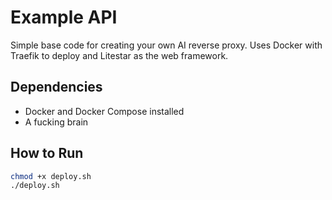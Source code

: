# Example API

Simple base code for creating your own AI reverse proxy.
Uses Docker with Traefik to deploy and Litestar as the web framework.

## Dependencies

- Docker and Docker Compose installed
- A fucking brain

## How to Run

```bash
chmod +x deploy.sh
./deploy.sh
```